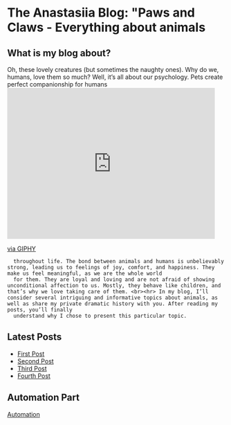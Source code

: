 <div class="home">
  <h1>The Anastasiia Blog: "Paws and Claws - Everything about animals</h1>
  
  <section class="general-info">
    <h2>What is my blog about?</h2>
      Oh, these lovely creatures (but sometimes the naughty ones). Why do we, humans, love them so much? Well, it’s all about our psychology. Pets create perfect companionship for humans
      <iframe src="https://giphy.com/embed/bcKmIWkUMCjVm" width="480" height="349" frameBorder="0" class="giphy-embed" allowFullScreen></iframe><p><a href="https://giphy.com/gifs/animated-hello-waving-bcKmIWkUMCjVm">via GIPHY</a></p>

      throughout life. The bond between animals and humans is unbelievably strong, leading us to feelings of joy, comfort, and happiness. They make us feel meaningful, as we are the whole world
      for them. They are loyal and loving and are not afraid of showing unconditional affection to us. Mostly, they behave like children, and that’s why we love taking care of them. <br><hr> In my blog, I’ll consider several intriguing and informative topics about animals, as well as share my private dramatic history with you. After reading my posts, you’ll finally
      understand why I chose to present this particular topic.
  </section>

  <section class="latest-posts">
    <h2>Latest Posts</h2>
    <ul>
      <li><a href="https://23w-gbac.github.io/NastLenBlog/First_Post">First Post</a></li>
      <li><a href="Second_Post.md">Second Post</a></li>
      <li><a href="Third_Post.md">Third Post</a></li>
      <li><a href="Fourth_Post.md">Fourth Post</a></li>
    </ul>
  </section>
  
  <section class="Automation">
    <h2>Automation Part</h2>
    <a href="https://github.com/23W-GBAC/NastLenBlog/blob/main/Automation.md">Automation</a>
  </section>
</div>

